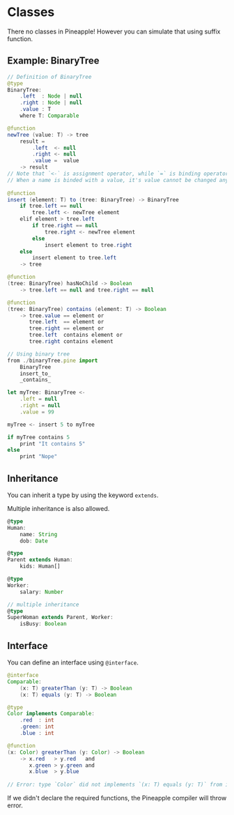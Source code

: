 # Classes
There no classes in Pineapple! However you can simulate that using suffix function.

## Example: BinaryTree
```java
// Definition of BinaryTree
@type 
BinaryTree:
    .left  : Node | null
    .right : Node | null
    .value : T
    where T: Comparable

@function
newTree (value: T) -> tree
    result =
        .left  <- null
        .right <- null
        .value =  value
    -> result
// Note that `<-` is assignment operator, while `=` is binding operator.  
// When a name is binded with a value, it's value cannot be changed anymore
    
@function
insert (element: T) to (tree: BinaryTree) -> BinaryTree
    if tree.left == null
        tree.left <- newTree element
    elif element > tree.left
        if tree.right == null
            tree.right <- newTree element
        else
            insert element to tree.right
    else 
        insert element to tree.left
    -> tree

@function
(tree: BinaryTree) hasNoChild -> Boolean
    -> tree.left == null and tree.right == null

@function
(tree: BinaryTree) contains (element: T) -> Boolean
    -> tree.value == element or
       tree.left  == element or
       tree.right == element or
       tree.left  contains element or
       tree.right contains element

```

```ts
// Using binary tree
from ./binaryTree.pine import 
    BinaryTree
    insert_to_
    _contains_

let myTree: BinaryTree <-
    .left = null
    .right = null
    .value = 99

myTree <- insert 5 to myTree

if myTree contains 5 
    print "It contains 5"
else 
    print "Nope"
```

## Inheritance
You can inherit a type by using the keyword `extends`.

Multiple inheritance is also allowed.
```ts
@type 
Human:
    name: String
    dob: Date

@type 
Parent extends Human:
    kids: Human[]

@type
Worker:
    salary: Number

// multiple inheritance
@type
SuperWoman extends Parent, Worker:
    isBusy: Boolean

```

## Interface
You can define an interface using `@interface`.  
```java
@interface 
Comparable:
    (x: T) greaterThan (y: T) -> Boolean
    (x: T) equals (y: T) -> Boolean

@type
Color implements Comparable:
    .red  : int
    .green: int
    .blue : int

@function
(x: Color) greaterThan (y: Color) -> Boolean
    -> x.red   > y.red   and
       x.green > y.green and
       x.blue  > y.blue 
    
// Error: type `Color` did not implements `(x: T) equals (y: T)` from interface `Comparable`
```
If we didn't declare the required functions, the Pineapple compiler will throw error.

